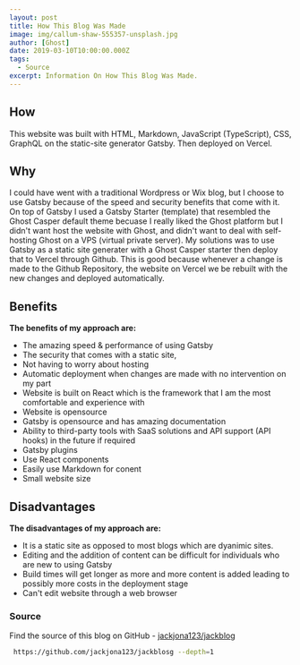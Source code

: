```yaml
---
layout: post
title: How This Blog Was Made
image: img/callum-shaw-555357-unsplash.jpg
author: [Ghost]
date: 2019-03-10T10:00:00.000Z
tags:
  - Source
excerpt: Information On How This Blog Was Made.
---
```


## How

This website was built with HTML, Markdown, JavaScript (TypeScript), CSS, GraphQL on the static-site generator Gatsby. Then deployed on Vercel.

## Why

I could have went with a traditional Wordpress or Wix blog, but I choose to use Gatsby because of the speed and security benefits that come with it. On top of Gatsby I used a Gatsby Starter (template) that resembled the Ghost Casper default theme becuase I really liked the Ghost platform but I didn't want host the website with Ghost, and didn't want to deal with self-hosting Ghost on a VPS (virtual private server). My solutions was to use Gatsby as a static site generater with a Ghost Casper starter then deploy that to Vercel through Github. This is good because whenever a change is made to the Github Repository, the website on Vercel we be rebuilt with the new changes and deployed automatically. 

## Benefits

**The benefits of my approach are:**

- The amazing speed & performance of using Gatsby
- The security that comes with a static site,
- Not having to worry about hosting
- Automatic deployment when changes are made with no intervention on my part
- Website is built on React which is the framework that I am the most comfortable and experience with
- Website is opensource
- Gatsby is opensource and has amazing documentation
- Ability to third-party tools with SaaS solutions and API support (API hooks) in the future if required
- Gatsby plugins
- Use React components
- Easily use Markdown for conent
- Small website size

## Disadvantages

**The disadvantages of my approach are:**

- It is a static site as opposed to most blogs which are dyanimic sites.
- Editing and the addition of content can be difficult for individuals who are new to using Gatsby
- Build times will get longer as more and more content is added leading to possibly more costs in the deployment stage
- Can't edit website through a web browser

### __Source__

Find the source of this blog on GitHub - [jackjona123/jackblog](https://github.com/jackjona123/jackblog)

```bash
 https://github.com/jackjona123/jackblosg --depth=1
```


